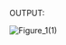 OUTPUT:

![Figure_1(1)](https://github.com/user-attachments/assets/f6983c1a-7d0e-4c55-aa1f-9371dcb7206d)
